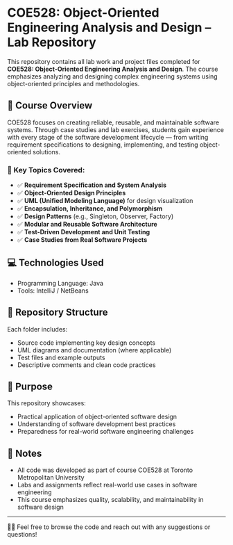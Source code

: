 # COE528: Object-Oriented Engineering Analysis and Design – Lab Repository

This repository contains all lab work and project files completed for **COE528: Object-Oriented Engineering Analysis and Design**. The course emphasizes analyzing and designing complex engineering systems using object-oriented principles and methodologies.

## 📘 Course Overview

COE528 focuses on creating reliable, reusable, and maintainable software systems. Through case studies and lab exercises, students gain experience with every stage of the software development lifecycle — from writing requirement specifications to designing, implementing, and testing object-oriented solutions.

### 🔑 Key Topics Covered:
- ✅ **Requirement Specification and System Analysis**
- ✅ **Object-Oriented Design Principles**
- ✅ **UML (Unified Modeling Language)** for design visualization
- ✅ **Encapsulation, Inheritance, and Polymorphism**
- ✅ **Design Patterns** (e.g., Singleton, Observer, Factory)
- ✅ **Modular and Reusable Software Architecture**
- ✅ **Test-Driven Development and Unit Testing**
- ✅ **Case Studies from Real Software Projects**

## 💻 Technologies Used
- Programming Language: Java 
- Tools: IntelliJ / NetBeans



## 📁 Repository Structure
Each folder includes:
- Source code implementing key design concepts
- UML diagrams and documentation (where applicable)
- Test files and example outputs
- Descriptive comments and clean code practices

## 🎯 Purpose
This repository showcases:
- Practical application of object-oriented software design
- Understanding of software development best practices
- Preparedness for real-world software engineering challenges

## 📌 Notes
- All code was developed as part of course COE528 at Toronto Metropolitan University 
- Labs and assignments reflect real-world use cases in software engineering
- This course emphasizes quality, scalability, and maintainability in software design

---

👨‍💻 Feel free to browse the code and reach out with any suggestions or questions!
